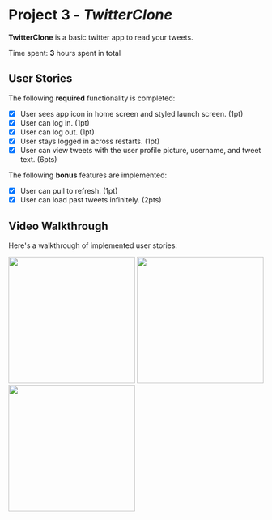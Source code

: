 # Project 3 - *TwitterClone*

**TwitterClone** is a basic twitter app to read your tweets.

Time spent: **3** hours spent in total

## User Stories

The following **required** functionality is completed:

- [x] User sees app icon in home screen and styled launch screen. (1pt)
- [x] User can log in. (1pt)
- [x] User can log out. (1pt)
- [x] User stays logged in across restarts. (1pt)
- [x] User can view tweets with the user profile picture, username, and tweet text. (6pts)

The following **bonus** features are implemented:

- [x] User can pull to refresh. (1pt)
- [x] User can load past tweets infinitely. (2pts)

## Video Walkthrough

Here's a walkthrough of implemented user stories:

<img src='http://g.recordit.co/dPyfRmNfVz.gif' width = 250 />
<img src='http://g.recordit.co/TccmhjfKrd.gif' width = 250 />
<img src='http://g.recordit.co/70muYejEut.gif' width = 250 /></br>

